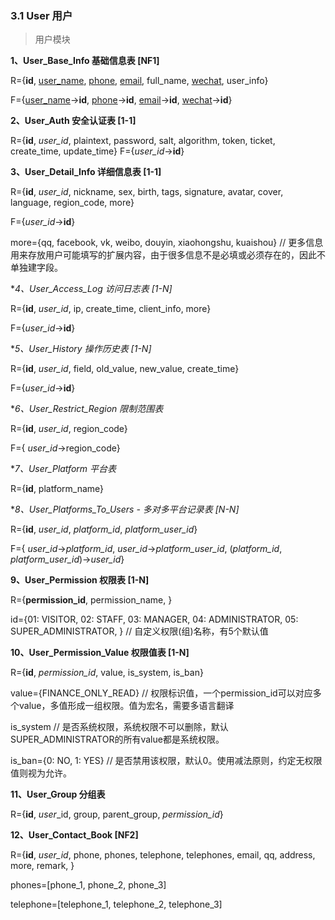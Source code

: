 ### 3.1 User  用户

> 用户模块

**1、User_Base_Info 基础信息表 [NF1]**

R={**id**, <u>user_name</u>, <u>phone</u>, <u>email</u>, full_name, <u>wechat</u>, user_info}

F={<u>user_name</u>->**id**, <u>phone</u>->**id**, <u>email</u>->**id**, <u>wechat</u>->**id**}



**2、User_Auth 安全认证表 [1-1]**

R={**id**, *user_id*, plaintext, password, salt, algorithm, token, ticket, create_time, update_time}
F={*user_id*->**id**}



**3、User_Detail_Info 详细信息表 [1-1]**

R={**id**, *user_id*, nickname, sex, birth, tags, signature, avatar, cover, language, region_code, more}

F={*user_id*->**id**}

more={qq, facebook, vk, weibo, douyin, xiaohongshu, kuaishou} // 更多信息用来存放用户可能填写的扩展内容，由于很多信息不是必填或必须存在的，因此不单独建字段。



**4、*User_Access_Log 访问日志表 [1-N]**

R={**id**, *user_id*, ip, create_time, client_info, more}

F={*user_id*->**id**}



**5、*User_History 操作历史表 [1-N]**

R={**id**, *user_id*, field, old_value, new_value, create_time}

F={*user_id*->**id**}



**6、*User_Restrict_Region 限制范围表**

R={**id**, *user_id*, region_code}

F={ *user_id*->region_code}



**7、*User_Platform 平台表**

R={**id**, platform_name}



**8、*User_Platforms_To_Users - 多对多平台记录表 [N-N]**

R={**id**, *user_id*,  *platform_id*, *platform_user_id*}

F={ *user_id*->*platform_id*, *user_id*->*platform_user_id*, (*platform_id*, *platform_user_id*)->*user_id*}



**9、User_Permission 权限表 [1-N]**

R={**permission_id**, permission_name, }

id={01: VISITOR, 02: STAFF, 03: MANAGER, 04: ADMINISTRATOR, 05: SUPER_ADMINISTRATOR, } // 自定义权限(组)名称，有5个默认值



**10、User_Permission_Value 权限值表 [1-N]**

R={**id**, *permission_id*, value, is_system, is_ban}

value={FINANCE_ONLY_READ} // 权限标识值，一个permission_id可以对应多个value，多值形成一组权限。值为宏名，需要多语言翻译

is_system // 是否系统权限，系统权限不可以删除，默认SUPER_ADMINISTRATOR的所有value都是系统权限。

is_ban={0: NO, 1: YES} // 是否禁用该权限，默认0。使用减法原则，约定无权限值则视为允许。



**11、User_Group 分组表**

R={**id**, *user*_id, group, parent_group, *permission_id*}



**12、User_Contact_Book [NF2]**

R={**id**, *user_id*, phone, phones, telephone, telephones, email, qq, address, more, remark,  }

phones=[phone_1, phone_2, phone_3]

telephone=[telephone_1, telephone_2, telephone_3]

